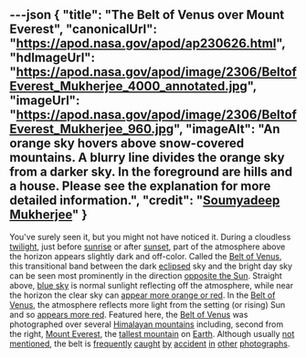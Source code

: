 ---json
{
  "title": "The Belt of Venus over Mount Everest",
  "canonicalUrl": "https://apod.nasa.gov/apod/ap230626.html",
  "hdImageUrl": "https://apod.nasa.gov/apod/image/2306/BeltofEverest_Mukherjee_4000_annotated.jpg",
  "imageUrl": "https://apod.nasa.gov/apod/image/2306/BeltofEverest_Mukherjee_960.jpg",
  "imageAlt": "An orange sky hovers above snow-covered mountains. A blurry line divides the orange sky from a darker sky. In the foreground are hills and a house. Please see the explanation for more detailed information.",
  "credit": "[Soumyadeep Mukherjee](https://www.instagram.com/soumyadeepmukherjeephotos/)"
}
---

You've surely seen it, but you might not have noticed it. During a cloudless [twilight](https://en.wikipedia.org/wiki/Twilight), just before [sunrise](https://apod.nasa.gov/apod/ap220924.html) or after [sunset](https://apod.nasa.gov/apod/ap230328.html), part of the atmosphere above the horizon appears slightly dark and off-color. Called the [Belt of Venus](https://en.wikipedia.org/wiki/Belt_of_Venus), this transitional band between the dark [eclipsed](https://apod.nasa.gov/apod/ap030822.html) sky and the bright day sky can be seen most prominently in the direction [opposite the Sun](https://apod.nasa.gov/apod/ap190624.html). Straight above, [blue sky](https://spaceplace.nasa.gov/blue-sky/en/) is normal sunlight reflecting off the atmosphere, while near the horizon the clear sky can [appear more orange or red](https://www.universetoday.com/77115/why-is-the-sunset-red/). In the [Belt of Venus](https://skyandtelescope.org/astronomy-blogs/the-belt-of-venus/), the atmosphere reflects more light from the setting (or rising) Sun and so [appears more red](https://apod.nasa.gov/apod/ap201111.html). Featured here, the [Belt of Venus](https://youtu.be/qA4umk8HGMY) was photographed over several [Himalayan mountains](https://en.wikipedia.org/wiki/Himalayas) including, second from the right, [Mount Everest](https://apod.nasa.gov/apod/ap110417.html), the [tallest mountain](https://en.wikipedia.org/wiki/List_of_mountain_peaks_by_prominence) on [Earth](https://solarsystem.nasa.gov/planets/earth/overview/). Although usually [not mentioned](https://img.huffingtonpost.com/asset/5bad2b9b2200003401da9338.jpeg), the belt is [frequently](https://apod.nasa.gov/apod/ap011209.html) [caught](https://apod.nasa.gov/apod/ap010601.html) [by](https://apod.nasa.gov/apod/ap180705.html) [accident](https://apod.nasa.gov/apod/ap120529.html) [in](https://apod.nasa.gov/apod/ap191011.html) [other](https://apod.nasa.gov/apod/ap230509.html) [photographs](https://apod.nasa.gov/apod/ap010501.html).

